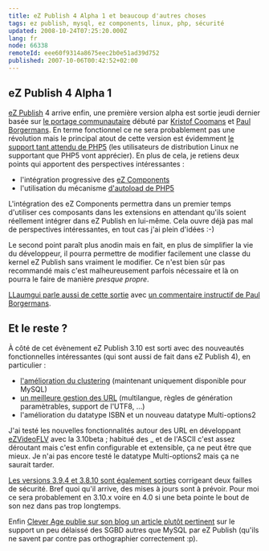 ```yaml
---
title: eZ Publish 4 Alpha 1 et beaucoup d'autres choses
tags: ez publish, mysql, ez components, linux, php, sécurité
updated: 2008-10-24T07:25:20.000Z
lang: fr
node: 66338
remoteId: eee60f9314a8675eec2b0e51ad39d752
published: 2007-10-06T00:42:52+02:00
---
```


## eZ Publish 4 Alpha 1


[eZ Publish](/tag/ez+publish) 4 arrive enfin, une première version alpha est sortie jeudi dernier basée sur [le portage communautaire](http://pubsvn.ez.no/nextgen/unstable/2007-03-21-php5/) débuté par [Kristof Coomans](http://blog.coomanskristof.be/) et [Paul Borgermans](http://walhalla.wordpress.com/). En terme fonctionnel ce ne sera probablement pas une révolution mais le principal atout de cette version est évidemment [le support tant attendu de PHP5](/post/ez-publish-et-php5) (les utilisateurs de distribution Linux ne supportant que PHP5 vont apprécier). En plus de cela, je retiens deux points qui apportent des perspectives intéressantes :

* l'intégration progressive des [eZ Components](/tag/ez+components)
* l'utilisation du mécanisme [d'autoload de PHP5](http://fr.php.net/autoload)


L'intégration des eZ Components permettra dans un premier temps d'utiliser ces composants dans les extensions en attendant qu'ils soient réellement intégrer dans eZ Publish en lui-même. Cela ouvre déjà pas mal de perspectives intéressantes, en tout cas j'ai plein d'idées :-)


Le second point paraît plus anodin mais en fait, en plus de simplifier la vie du développeur, il pourra permettre de modifier facilement une classe du kernel eZ Publish sans vraiment le modifier. Ce n'est bien sûr pas recommandé mais c'est malheureusement parfois nécessaire et là on pourra le faire de manière *presque propre*.


[LLaumgui parle aussi de cette sortie](http://www.llaumgui.com/post/eZ-publish-40-alpha-1-support-du-php5) avec [un commentaire instructif de Paul Borgermans](http://www.llaumgui.com/post/eZ-publish-40-alpha-1-support-du-php5#c4642).


## Et le reste ?


À côté de cet évènement eZ Publish 3.10 est sorti avec des nouveautés fonctionnelles intéressantes (qui sont aussi de fait dans eZ Publish 4), en particulier :

* [l'amélioration du clustering](http://pubsvn.ez.no/websvn/filedetails.php?repname=nextgen&amp;path=%2Frelease%2F3.10.0%2Fdoc%2Ffeatures%2F3.10%2Fcluster_enhancement.txt&amp;rev=0&amp;sc=1) (maintenant uniquement disponible pour MySQL)
* [un meilleure gestion des URL](http://pubsvn.ez.no/websvn/filedetails.php?repname=nextgen&amp;path=%2Frelease%2F3.10.0%2Fdoc%2Ffeatures%2F3.10%2Fmultilingual_support_for_urlalias.txt&amp;rev=0&amp;sc=1) (multilangue, règles de génération paramètrables, support de l'UTF8, ...)
* l'amélioration du datatype ISBN et un nouveau datatype Multi-options2

J'ai testé les nouvelles fonctionnalités autour des URL en développant [eZVideoFLV](/post/video-flv-datatype-extension) avec la 3.10beta ; habitué des _ et de l'ASCII c'est assez déroutant mais c'est enfin configurable et extensible, ça ne peut être que mieux. Je n'ai pas encore testé le datatype Multi-options2 mais ça ne saurait tarder.


[Les versions 3.9.4 et 3.8.10 sont également sorties](http://ez.no/developer/news/ez_publish_security_fixes_3_9_4_and_3_8_10) corrigeant deux failles de sécurité. Bref quoi qu'il arrive, des mises à jours sont à prévoir. Pour moi ce sera probablement en 3.10.x voire en 4.0 si une beta pointe le bout de son nez dans pas trop longtemps.


Enfin [Clever Age publie sur son blog un article plutôt pertinent](http://www.clever-age.com/veille/blog/ezpublish-et-mysql-un-couple-inseparable.html) sur le support un peu délaissé des SGBD autres que MySQL par eZ Publish (qu'ils ne savent par contre pas orthographier correctement :p).

